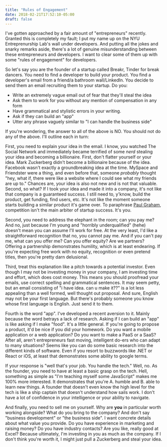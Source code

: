 ```yaml
---
title: "Rules of Engagement"
date: 2018-02-21T17:52:10-05:00
draft: false
---
```


I've gotten approached by a fair amount of "entrepreneurs"
recently. Granted this is completely my fault; I put my name up on the
NYU Entreprenurship Lab's wall under developers. And putting all the
jokes and snarky remarks aside, there's a lot of genuine
misunderstanding between these entrepreneurs and developers. I want to
clear some of them up with some "rules of engagement" for developers.

So let's say you are the founder of a startup called Breakr, Tinder
for break dancers. You need to find a developer to build your
product. You find a developer's email from a friend/a bathroom
wall/LinkedIn. You decide to send them an email recruiting them to
your startup. Do you:

- Write an extremely vague email out of fear that they'll steal the idea
- Ask them to work for you without any mention of compensation in any form
- Have grammatical and stylistic errors in your writing.
- Ask if they can build an "app"
- Utter any phrase vaguely similar to "I can handle the business side"

If you're wondering, the answer to all of the above is NO. You should not do any of the
above. I'll outline each in turn:

First, you need to explain your idea in the email. I know, you watched
The Social Network and immediately became terrified of some *nerd*
stealing your idea and becoming a billionaire. First, don't flatter
yourself or your idea. Mark Zuckerberg didn't become a billionaire
because of the idea. Facebook wasn't exactly a groundbreaking idea at
the time. MySpace and Friendster were a thing, and even before that,
someone *probably* thought "hey, what if, there were like a website
where I could see what my friends are up to." Chances are, your idea
is also not new and is not that valuable. Second, so what? If I took
your idea and made it into a company, it's not like that company is a
guaranteed success.  I still need to, y'know, build the product, get
funding, find users, etc. It's not like the moment someone starts
building a similar product it's game over. To paraphrase [Paul
Graham](http://www.paulgraham.com/startupideas.html), competition
isn't the main arbiter of startup success. It's you.

Second, you need to address the elephant in the room; can you pay me?
And no, just because I'm young and "horribly underqualified" (hehe)
doesn't mean you can assume I'll work for free. At the very least, I'd
like a straightforward recognition that no, you cannot pay me. And if
you can't pay me, what can you offer me? Can you offer equity? Are we
partners? Offering a partnership demonstrates humility, which is
at least endearing. If you're expecting free work with no equity,
recognition or even pretend titles, then you're pretty darn
delusional.

Third, treat this explanation like a pitch towards a potential
investor. Even though I may not be investing money in your company, I
am investing time and effort, which does cost money. This means you
should proofread your emails, use correct spelling and grammatical
sentences. It may seem petty, but an email consisting of "i have
idea. can u make it??" is a lot less appealing than a well formed,
well thought out proposal. And sure, English may not be your first
language. But there's probably someone you know whose first language
is English. Just send it to them.

Fourth is the word "app". I've developed a recent aversion to
it. Mainly because the word betrays a lack of research. Asking if I
can build an "app" is like asking if I make "food". It's a little
general. If you're going to propose a product, it'd be nice if you did
your homework. Do you want a mobile application or a web application?
Do you want to make a PaaS or a SaaS? After all, aren't entrepreneurs
fast moving, intelligent do-ers who can adapt to many situations?
Seems like you can do some basic research into the different kinds of
software. Even if you resort to buzzwords like .NET or React
or iOS, at least that demonstrates some ability to google terms.

If your response is "well that's your job. You handle the tech." Well,
no. As the founder, you need to have at least a basic grasp on the
tech. Hell, something as simple as "I'm teaching myself some
JavaScript" makes me 100% more interested. It demonstrates that you're
A. humble and B. able to learn new things. A founder that doesn't even
know the high level for the tech is like a ship captain that doesn't
understand how sails work. I don't have a lot of confidence in your
intelligence or your ability to navigate.

And finally, you need to sell me on yourself. Why are **you** in
particular worth working alongside? What do you bring to the company?
And don't say "business development" or "the business side". I want
concrete details about what value you provide. Do you have experience
in marketing and raising money? Do you have industry contacts? Are you
like, really good at Excel? Because ultimately, I'm investing in you
as much as the company. If I don't think you're worth it, I might just
pull a Zuckerberg and steal your idea.

